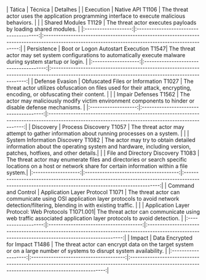 |   Tática            |             Técnica                    |                                       Detalhes                                                                                                     |
|      Execution      |          Native API T1106             | The threat actor uses the application programming interface to execute malicious behaviors.                                                      |
|                     |      Shared Modules T1129             | The threat actor executes payloads by loading shared modules.                                                                                    |
|:-------------------:|:--------------------------------------:|:--------------------------------------------------------------------------------------------------------------------------------------------------:|
|     Persistence     | Boot or Logon Autostart Execution T1547| The threat actor may set system configurations to automatically execute malware during system startup or login.                                   |
|:-------------------:|:--------------------------------------:|:--------------------------------------------------------------------------------------------------------------------------------------------------:|
|   Defense Evasion   | Obfuscated Files or Information T1027 | The threat actor utilizes obfuscation on files used for their attack, encrypting, encoding, or obfuscating their content.                        |
|                     |     Impair Defenses T1562             | The actor may maliciously modify victim environment components to hinder or disable defense mechanisms.                                           |
|:-------------------:|:--------------------------------------:|:--------------------------------------------------------------------------------------------------------------------------------------------------:|
|      Discovery      | Process Discovery T1057               | The threat actor may attempt to gather information about running processes on a system.                                                           |
|                     | System Information Discovery T1082     | The actor may try to obtain detailed information about the operating system and hardware, including version, patches, hotfixes, and other details.|
|                     | File and Directory Discovery T1083    | The threat actor may enumerate files and directories or search specific locations on a host or network share for certain information within a file system.|
|:-------------------:|:--------------------------------------:|:--------------------------------------------------------------------------------------------------------------------------------------------------:|
| Command and Control | Application Layer Protocol T1071      | The threat actor can communicate using OSI application layer protocols to avoid network detection/filtering, blending in with existing traffic.    |
|                     | Application Layer Protocol: Web Protocols T1071.001| The threat actor can communicate using web traffic associated application layer protocols to avoid detection.                                   |
|:-------------------:|:--------------------------------------:|:--------------------------------------------------------------------------------------------------------------------------------------------------:|
|        Impact       | Data Encrypted for Impact T1486       | The threat actor can encrypt data on the target system or on a large number of systems to disrupt system availability.                          |
|:-------------------:|:--------------------------------------:|:--------------------------------------------------------------------------------------------------------------------------------------------------:|
